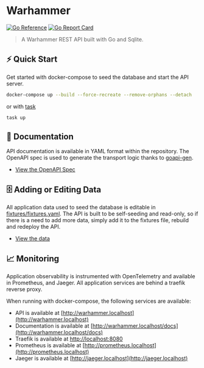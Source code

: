 # Warhammer

[![Go Reference](https://pkg.go.dev/badge/github.com/brittonhayes/warhammer.svg)](https://pkg.go.dev/github.com/brittonhayes/warhammer)
[![Go Report Card](https://goreportcard.com/badge/github.com/brittonhayes/warhammer)](https://goreportcard.com/report/github.com/brittonhayes/warhammer)

> A Warhammer REST API built with Go and Sqlite.

## ⚡ Quick Start

Get started with docker-compose to seed the database and start the API server.

```sh
docker-compose up --build --force-recreate --remove-orphans --detach
```

or with [task](https://taskfile.dev/)

```sh
task up
```

## 📖 Documentation

API documentation is available in YAML format within the repository. The OpenAPI spec is used to generate the transport logic thanks to [goapi-gen](https://github.com/discord-gophers/goapi-gen).

- [View the OpenAPI Spec](https://github.com/brittonhayes/warhammer/blob/main/api/openapi.yaml)

## 🗄️ Adding or Editing Data

All application data used to seed the database is editable in [fixtures/fixtures.yaml](https://github.com/brittonhayes/warhammer/blob/main/fixtures/fixtures.yaml). The API is built to be self-seeding and read-only, so if there is a need to add more data, simply add it to the fixtures file, rebuild and redeploy the API.

- [View the data](https://github.com/brittonhayes/warhammer/blob/main/fixtures/fixtures.yaml)

## 📈 Monitoring

Application observability is instrumented with OpenTelemetry and available in Prometheus, and Jaeger. All application services are behind a traefik reverse proxy.

When running with docker-compose, the following services are available:

- API is available at [http://warhammer.localhost](http://warhammer.localhost)
- Documentation is available at [http://warhammer.localhost/docs](http://warhammer.localhost/docs)
- Traefik is available at [http://localhost:8080](http://localhost:8080)
- Prometheus is available at [http://prometheus.localhost](http://prometheus.localhost)
- Jaeger is available at [http://jaeger.localhost](http://jaeger.localhost)
